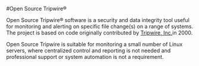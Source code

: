 #Open Source Tripwire® 

Open Source Tripwire® software is a security and data integrity tool useful for monitoring and alerting on specific file change(s) on a range of systems. The project is based on code originally contributed by [Tripwire, Inc.](http://www.tripwire.com)in 2000.

Open Source Tripwire is suitable for monitoring a small number of Linux servers, where centralized control and reporting is not needed and professional support or system automation is not a requirement. 
